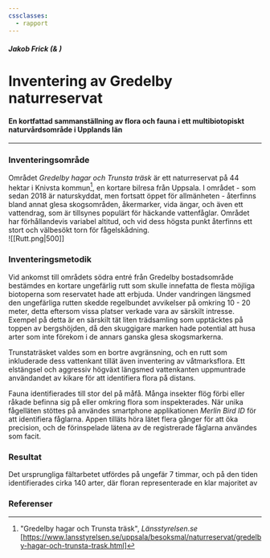 ```yaml
---
cssclasses:
  - rapport
---
```

##### Jakob Frick (& )
# Inventering av Gredelby naturreservat
#### En kortfattad sammanställning av flora och fauna i ett multibiotopiskt naturvårdsområde i Upplands län
---
### Inventeringsområde
Området *Gredelby hagar och Trunsta träsk* är ett naturreservat på 44 hektar i Knivsta kommun[^1], en kortare bilresa från Uppsala. I området - som sedan 2018 är naturskyddat, men fortsatt öppet för allmänheten - återfinns bland annat glesa skogsområden, åkermarker, vida ängar, och även ett vattendrag, som är tillsynes populärt för häckande vattenfåglar. Området har förhållandevis variabel altitud, och vid dess högsta punkt återfinns ett stort och välbesökt torn för fågelskådning.  
![[Rutt.png|500]]
### Inventeringsmetodik
Vid ankomst till områdets södra entré från Gredelby bostadsområde bestämdes en kortare ungefärlig rutt som skulle innefatta de flesta möjliga biotoperna som reservatet hade att erbjuda. Under vandringen längsmed den ungefärliga rutten skedde regelbundet avvikelser på omkring 10 - 20 meter, detta eftersom vissa platser verkade vara av särskilt intresse. Exempel på detta är en särskilt tät liten trädsamling som upptäcktes på toppen av bergshöjden, då den skuggigare marken hade potential att husa arter som inte förekom i de annars ganska glesa skogsmarkerna. 

Trunstaträsket valdes som en bortre avgränsning, och en rutt som inkluderade dess vattenkant tillät även inventering av våtmarksflora. Ett elstängsel och aggressiv högväxt längsmed vattenkanten uppmuntrade användandet av kikare för att identifiera flora på distans.

Fauna identifierades till stor del på måfå. Många insekter flög förbi eller råkade befinna sig på eller omkring flora som inspekterades. När unika fågelläten stöttes på användes smartphone applikationen *Merlin Bird ID* för att identifiera fåglarna. Appen tilläts höra lätet flera gånger för att öka precision, och de förinspelade lätena av de registrerade fåglarna användes som facit.
### Resultat
Det ursprungliga fältarbetet utfördes på ungefär 7 timmar, och på den tiden identifierades cirka 140 arter, där floran representerade en klar majoritet av 

### Referenser
[^1]: "Gredelby hagar och Trunsta träsk", *Länsstyrelsen.se* [https://www.lansstyrelsen.se/uppsala/besoksmal/naturreservat/gredelby-hagar-och-trunsta-trask.html]

